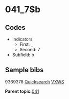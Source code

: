# 041\_7$b

## Codes

-   Indicators
    -   First: \_
    -   Second: 7
-   Subfield: b

## Sample bibs

9369378 [Quicksearch](https://search.library.yale.edu/catalog/9369378) [VXWS](http://prodorbis.library.yale.edu:7014/vxws/GetHoldingsService?bibId=9369378)

**Parent topic:**[041](../../tags/041/041.md)

